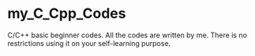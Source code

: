 # my_C_Cpp_Codes
C/C++ basic beginner codes.
All the codes are written by me. There is no restrictions using it on your self-learning purpose.
